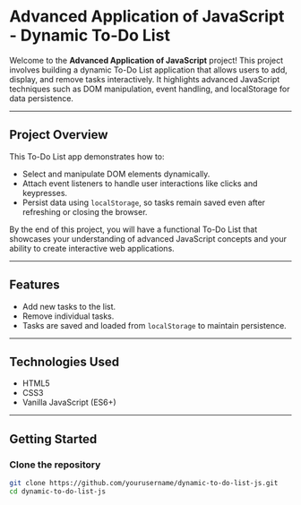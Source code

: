 # Advanced Application of JavaScript - Dynamic To-Do List

Welcome to the **Advanced Application of JavaScript** project! This project involves building a dynamic To-Do List application that allows users to add, display, and remove tasks interactively. It highlights advanced JavaScript techniques such as DOM manipulation, event handling, and localStorage for data persistence.

---

## Project Overview

This To-Do List app demonstrates how to:

- Select and manipulate DOM elements dynamically.
- Attach event listeners to handle user interactions like clicks and keypresses.
- Persist data using `localStorage`, so tasks remain saved even after refreshing or closing the browser.

By the end of this project, you will have a functional To-Do List that showcases your understanding of advanced JavaScript concepts and your ability to create interactive web applications.

---

## Features

- Add new tasks to the list.
- Remove individual tasks.
- Tasks are saved and loaded from `localStorage` to maintain persistence.

---

## Technologies Used

- HTML5
- CSS3
- Vanilla JavaScript (ES6+)

---

## Getting Started

### Clone the repository

```bash
git clone https://github.com/yourusername/dynamic-to-do-list-js.git
cd dynamic-to-do-list-js
